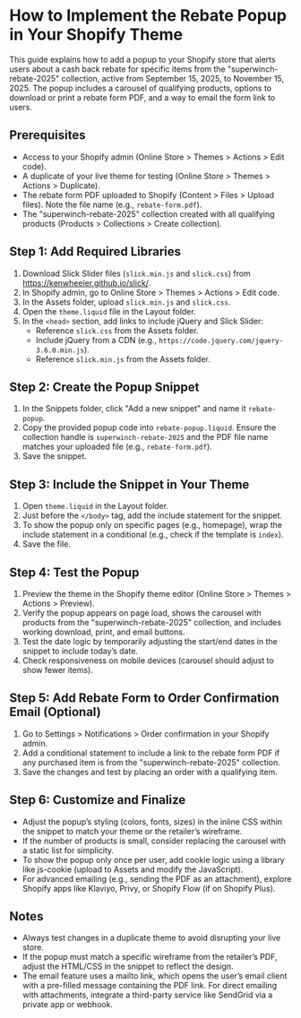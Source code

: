 # How to Implement the Rebate Popup in Your Shopify Theme

This guide explains how to add a popup to your Shopify store that alerts users about a cash back rebate for specific items from the "superwinch-rebate-2025" collection, active from September 15, 2025, to November 15, 2025. The popup includes a carousel of qualifying products, options to download or print a rebate form PDF, and a way to email the form link to users.

## Prerequisites
- Access to your Shopify admin (Online Store > Themes > Actions > Edit code).
- A duplicate of your live theme for testing (Online Store > Themes > Actions > Duplicate).
- The rebate form PDF uploaded to Shopify (Content > Files > Upload files). Note the file name (e.g., `rebate-form.pdf`).
- The "superwinch-rebate-2025" collection created with all qualifying products (Products > Collections > Create collection).

## Step 1: Add Required Libraries
1. Download Slick Slider files (`slick.min.js` and `slick.css`) from https://kenwheeler.github.io/slick/.
2. In Shopify admin, go to Online Store > Themes > Actions > Edit code.
3. In the Assets folder, upload `slick.min.js` and `slick.css`.
4. Open the `theme.liquid` file in the Layout folder.
5. In the `<head>` section, add links to include jQuery and Slick Slider:
   - Reference `slick.css` from the Assets folder.
   - Include jQuery from a CDN (e.g., `https://code.jquery.com/jquery-3.6.0.min.js`).
   - Reference `slick.min.js` from the Assets folder.

## Step 2: Create the Popup Snippet
1. In the Snippets folder, click "Add a new snippet" and name it `rebate-popup`.
2. Copy the provided popup code into `rebate-popup.liquid`. Ensure the collection handle is `superwinch-rebate-2025` and the PDF file name matches your uploaded file (e.g., `rebate-form.pdf`).
3. Save the snippet.

## Step 3: Include the Snippet in Your Theme
1. Open `theme.liquid` in the Layout folder.
2. Just before the `</body>` tag, add the include statement for the snippet.
3. To show the popup only on specific pages (e.g., homepage), wrap the include statement in a conditional (e.g., check if the template is `index`).
4. Save the file.

## Step 4: Test the Popup
1. Preview the theme in the Shopify theme editor (Online Store > Themes > Actions > Preview).
2. Verify the popup appears on page load, shows the carousel with products from the "superwinch-rebate-2025" collection, and includes working download, print, and email buttons.
3. Test the date logic by temporarily adjusting the start/end dates in the snippet to include today’s date.
4. Check responsiveness on mobile devices (carousel should adjust to show fewer items).

## Step 5: Add Rebate Form to Order Confirmation Email (Optional)
1. Go to Settings > Notifications > Order confirmation in your Shopify admin.
2. Add a conditional statement to include a link to the rebate form PDF if any purchased item is from the "superwinch-rebate-2025" collection.
3. Save the changes and test by placing an order with a qualifying item.

## Step 6: Customize and Finalize
- Adjust the popup’s styling (colors, fonts, sizes) in the inline CSS within the snippet to match your theme or the retailer’s wireframe.
- If the number of products is small, consider replacing the carousel with a static list for simplicity.
- To show the popup only once per user, add cookie logic using a library like js-cookie (upload to Assets and modify the JavaScript).
- For advanced emailing (e.g., sending the PDF as an attachment), explore Shopify apps like Klaviyo, Privy, or Shopify Flow (if on Shopify Plus).

## Notes
- Always test changes in a duplicate theme to avoid disrupting your live store.
- If the popup must match a specific wireframe from the retailer’s PDF, adjust the HTML/CSS in the snippet to reflect the design.
- The email feature uses a mailto link, which opens the user’s email client with a pre-filled message containing the PDF link. For direct emailing with attachments, integrate a third-party service like SendGrid via a private app or webhook.